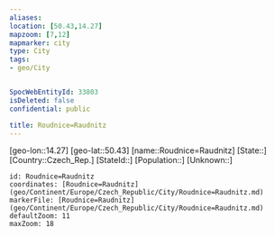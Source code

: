 ```yaml
---
aliases: 
location: [50.43,14.27]
mapzoom: [7,12] 
mapmarker: city 
type: City
tags:
- geo/City


SpocWebEntityId: 33803
isDeleted: false
confidential: public

title: Roudnice=Raudnitz
---
```

[geo-lon::14.27]
[geo-lat::50.43]
[name::Roudnice=Raudnitz]
[State::]
[Country::Czech_Rep.]
[StateId::]
[Population::]
[Unknown::]


```leaflet
id: Roudnice=Raudnitz
coordinates: [Roudnice=Raudnitz](geo/Continent/Europe/Czech_Republic/City/Roudnice=Raudnitz.md)
markerFile: [Roudnice=Raudnitz](geo/Continent/Europe/Czech_Republic/City/Roudnice=Raudnitz.md)
defaultZoom: 11 
maxZoom: 18
```


